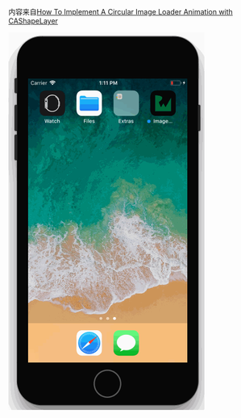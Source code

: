 内容来自[How To Implement A Circular Image Loader Animation with CAShapeLayer](https://www.raywenderlich.com/166359/implement-circular-image-loader-animation-cashapelayer-2)

![效果](https://github.com/winfredzen/iOS-Animation/blob/master/CAShaperLayer/images/1.gif)
